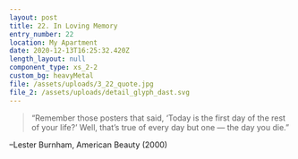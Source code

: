 ```yaml
---
layout: post
title: 22. In Loving Memory
entry_number: 22
location: My Apartment
date: 2020-12-13T16:25:32.420Z
length_layout: null
component_type: xs_2-2
custom_bg: heavyMetal
file: /assets/uploads/3_22_quote.jpg
file_2: /assets/uploads/detail_glyph_dast.svg
---
```

<blockquote class="E19_Q1">“Remember those posters that said, ‘Today is the first day of the rest of your life?’ Well, that’s true of every day but one — the day you die.” </blockquote>

–Lester Burnham, American Beauty (2000)